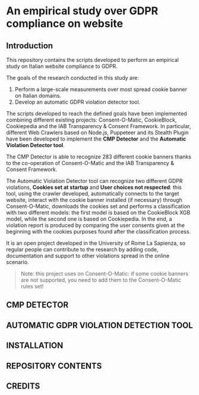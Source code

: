 # An empirical study over GDPR compliance on website

## Introduction
This repository contains the scripts developed to perform an empirical study on Italian website compliance to GDPR.

The goals of the research conducted in this study are:
  1. Perform a large-scale measurements over most spread cookie banner on Italian domains.
  2. Develop an automatic GDPR violation detector tool.

The scripts developed to reach the defined goals have been implemented combining different existing  projects: Consent-O-Matic, CookieBlock, Cookiepedia and the IAB Transparency & Consent Framework. In particular, different Web Crawlers based on Node.js, Puppeteer and its Stealth Plugin have been developed to implement the **CMP Detector** and the **Automatic Violation Detector tool**. 

The CMP Detector is able to recognize 283 different cookie banners thanks to the co-operation of Consent-O-Matic and the IAB Transparency & Consent Framework.

The Automatic Violation Detector tool can recognize two different GDPR violations, **Cookies set at startup** and **User choices not respected**: this tool, using the crawler developed, automatically connects to the target website, interact with the cookie banner installed (if necessary) through Consent-O-Matic, downloads the cookies set and performs a classification with two different models: the first model is based on the CookieBlock XGB model, while the second one is based on Cookiepedia. In the end, a violation report is produced by comparing the user consents given at the beginning with the cookies purposes found after the classification process.

It is an open project developed in the University of Rome La Sapienza, so regular people can contribute to the research by adding code, documentation and support to other violations spread in the online scenario. 

> Note: this project uses on Consent-O-Matic: if some cookie banners are not supported, you need to add them to the Consent-O-Matic rules set!


## CMP DETECTOR

## AUTOMATIC GDPR VIOLATION DETECTION TOOL

## INSTALLATION

## REPOSITORY CONTENTS

## CREDITS
